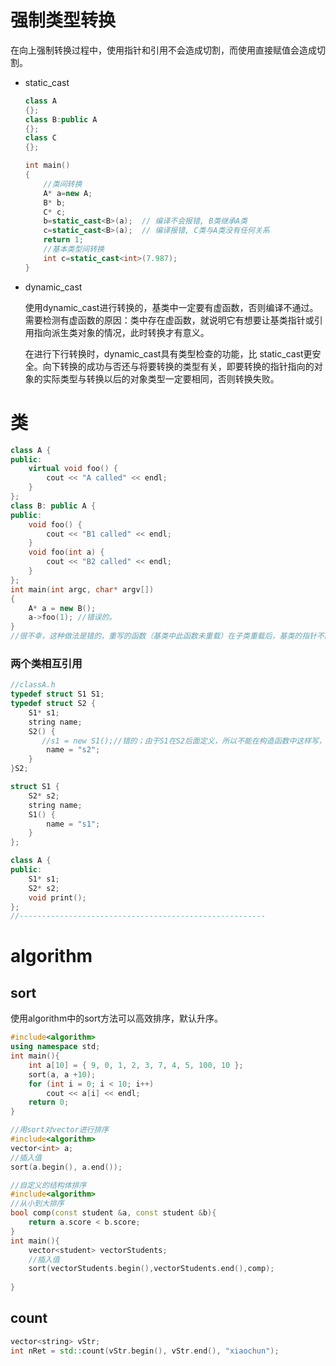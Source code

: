 # 强制类型转换

在向上强制转换过程中，使用指针和引用不会造成切割，而使用直接赋值会造成切割。

* static_cast

  ```cpp
  class A 
  {}; 
  class B:public A 
  {}; 
  class C 
  {}; 
  
  int main() 
  { 
      //类间转换
      A* a=new A; 
      B* b; 
      C* c; 
      b=static_cast<B>(a);  // 编译不会报错, B类继承A类 
      c=static_cast<B>(a);  // 编译报错, C类与A类没有任何关系 
      return 1; 
      //基本类型间转换
      int c=static_cast<int>(7.987); 
  }
  ```

* dynamic_cast

  使用dynamic_cast进行转换的，基类中一定要有虚函数，否则编译不通过。需要检测有虚函数的原因：类中存在虚函数，就说明它有想要让基类指针或引用指向派生类对象的情况，此时转换才有意义。 

  在进行下行转换时，dynamic_cast具有类型检查的功能，比 static_cast更安全。向下转换的成功与否还与将要转换的类型有关，即要转换的指针指向的对象的实际类型与转换以后的对象类型一定要相同，否则转换失败。

# 类

```cpp
class A {
public:
	virtual void foo() {
		cout << "A called" << endl;
	}
};
class B: public A {
public:
	void foo() {
		cout << "B1 called" << endl;
	}
	void foo(int a) {
		cout << "B2 called" << endl;
	}
};
int main(int argc, char* argv[])
{
	A* a = new B();
	a->foo(1); //错误的。
}
//很不幸，这种做法是错的，重写的函数（基类中此函数未重载）在子类重载后，基类的指针不能访问到重载的那个函数。
```

### 两个类相互引用

```cpp
//classA.h
typedef struct S1 S1;
typedef struct S2 {
	S1* s1;
	string name;
	S2() {
       //s1 = new S1();//错的；由于S1在S2后面定义，所以不能在构造函数中这样写，只能在类外初始化s1
		name = "s2";
	}
}S2;

struct S1 {
	S2* s2;
	string name;
	S1() {
		name = "s1";
	}
};

class A {
public:
	S1* s1;
	S2* s2;
	void print();
};
//-------------------------------------------------------
```



# algorithm

## sort

使用algorithm中的sort方法可以高效排序，默认升序。

```cpp
#include<algorithm>
using namespace std;
int main(){
    int a[10] = { 9, 0, 1, 2, 3, 7, 4, 5, 100, 10 };
    sort(a, a +10);
    for (int i = 0; i < 10; i++)
        cout << a[i] << endl;
    return 0;
}
```

```cpp
//用sort对vector进行排序
#include<algorithm>
vector<int> a;
//插入值
sort(a.begin(), a.end());
```

```cpp
//自定义的结构体排序
#include<algorithm>
//从小到大排序
bool comp(const student &a, const student &b){
    return a.score < b.score;
}
int main(){
	vector<student> vectorStudents;
    //插入值    	
  	sort(vectorStudents.begin(),vectorStudents.end(),comp);
    
}
```

## count

```cpp
vector<string> vStr;
int nRet = std::count(vStr.begin(), vStr.end(), "xiaochun");
```

